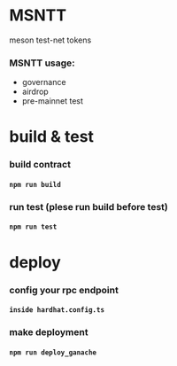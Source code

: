 # MSNTT
meson test-net tokens

### MSNTT usage:
- governance
- airdrop
- pre-mainnet test

# build & test 

### build contract
#### ``` npm run build ```

### run test (plese run build before test)
#### ``` npm run test ```


# deploy 

### config your rpc endpoint
#### ``` inside hardhat.config.ts ```

### make deployment
#### ``` npm run deploy_ganache ```